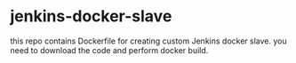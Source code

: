 # jenkins-docker-slave

this repo contains Dockerfile for creating custom Jenkins docker slave. you need to download the code and perform docker build.
